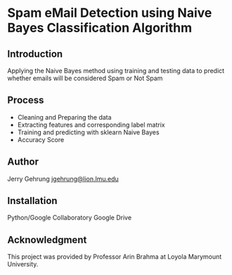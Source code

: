 # Spam eMail Detection using Naive Bayes Classification Algorithm

## Introduction
Applying the Naive Bayes method using training and testing data to predict whether emails will be considered Spam or Not Spam

## Process
- Cleaning and Preparing the data
- Extracting features and corresponding label matrix
- Training and predicting with sklearn Naive Bayes
- Accuracy Score

## Author
Jerry Gehrung jgehrung@lion.lmu.edu

## Installation
Python/Google Collaboratory
Google Drive

## Acknowledgment
This project was provided by Professor Arin Brahma at Loyola Marymount University.
